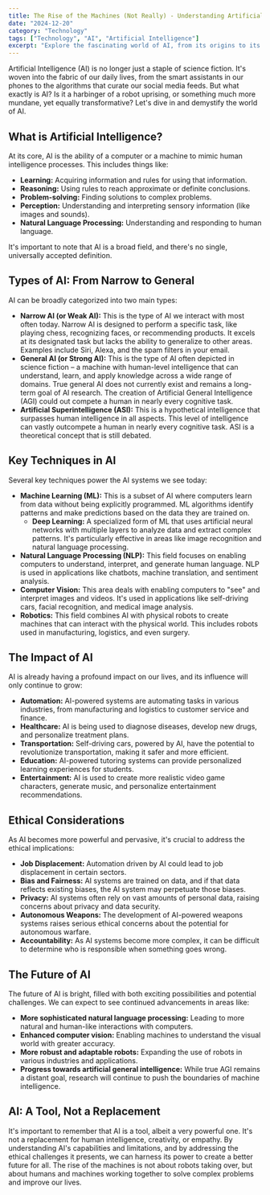 ```yaml
---
title: The Rise of the Machines (Not Really) - Understanding Artificial Intelligence
date: "2024-12-20"
category: "Technology"
tags: ["Technology", "AI", "Artificial Intelligence"]
excerpt: "Explore the fascinating world of AI, from its origins to its impact on our daily lives."
---
```


Artificial Intelligence (AI) is no longer just a staple of science fiction. It's woven into the fabric of our daily lives, from the smart assistants in our phones to the algorithms that curate our social media feeds. But what exactly is AI? Is it a harbinger of a robot uprising, or something much more mundane, yet equally transformative? Let's dive in and demystify the world of AI.

## What is Artificial Intelligence?

At its core, AI is the ability of a computer or a machine to mimic human intelligence processes. This includes things like:

- **Learning:** Acquiring information and rules for using that information.
- **Reasoning:** Using rules to reach approximate or definite conclusions.
- **Problem-solving:** Finding solutions to complex problems.
- **Perception:** Understanding and interpreting sensory information (like images and sounds).
- **Natural Language Processing:** Understanding and responding to human language.

It's important to note that AI is a broad field, and there's no single, universally accepted definition.

## Types of AI: From Narrow to General

AI can be broadly categorized into two main types:

- **Narrow AI (or Weak AI):** This is the type of AI we interact with most often today. Narrow AI is designed to perform a specific task, like playing chess, recognizing faces, or recommending products. It excels at its designated task but lacks the ability to generalize to other areas. Examples include Siri, Alexa, and the spam filters in your email.
- **General AI (or Strong AI):** This is the type of AI often depicted in science fiction – a machine with human-level intelligence that can understand, learn, and apply knowledge across a wide range of domains. True general AI does not currently exist and remains a long-term goal of AI research. The creation of Artificial General Intelligence (AGI) could out compete a human in nearly every cognitive task.
- **Artificial Superintelligence (ASI):** This is a hypothetical intelligence that surpasses human intelligence in all aspects. This level of intelligence can vastly outcompete a human in nearly every cognitive task. ASI is a theoretical concept that is still debated.

## Key Techniques in AI

Several key techniques power the AI systems we see today:

- **Machine Learning (ML):** This is a subset of AI where computers learn from data without being explicitly programmed. ML algorithms identify patterns and make predictions based on the data they are trained on.
  - **Deep Learning:** A specialized form of ML that uses artificial neural networks with multiple layers to analyze data and extract complex patterns. It's particularly effective in areas like image recognition and natural language processing.
- **Natural Language Processing (NLP):** This field focuses on enabling computers to understand, interpret, and generate human language. NLP is used in applications like chatbots, machine translation, and sentiment analysis.
- **Computer Vision:** This area deals with enabling computers to "see" and interpret images and videos. It's used in applications like self-driving cars, facial recognition, and medical image analysis.
- **Robotics:** This field combines AI with physical robots to create machines that can interact with the physical world. This includes robots used in manufacturing, logistics, and even surgery.

## The Impact of AI

AI is already having a profound impact on our lives, and its influence will only continue to grow:

- **Automation:** AI-powered systems are automating tasks in various industries, from manufacturing and logistics to customer service and finance.
- **Healthcare:** AI is being used to diagnose diseases, develop new drugs, and personalize treatment plans.
- **Transportation:** Self-driving cars, powered by AI, have the potential to revolutionize transportation, making it safer and more efficient.
- **Education:** AI-powered tutoring systems can provide personalized learning experiences for students.
- **Entertainment:** AI is used to create more realistic video game characters, generate music, and personalize entertainment recommendations.

## Ethical Considerations

As AI becomes more powerful and pervasive, it's crucial to address the ethical implications:

- **Job Displacement:** Automation driven by AI could lead to job displacement in certain sectors.
- **Bias and Fairness:** AI systems are trained on data, and if that data reflects existing biases, the AI system may perpetuate those biases.
- **Privacy:** AI systems often rely on vast amounts of personal data, raising concerns about privacy and data security.
- **Autonomous Weapons:** The development of AI-powered weapons systems raises serious ethical concerns about the potential for autonomous warfare.
- **Accountability:** As AI systems become more complex, it can be difficult to determine who is responsible when something goes wrong.

## The Future of AI

The future of AI is bright, filled with both exciting possibilities and potential challenges. We can expect to see continued advancements in areas like:

- **More sophisticated natural language processing:** Leading to more natural and human-like interactions with computers.
- **Enhanced computer vision:** Enabling machines to understand the visual world with greater accuracy.
- **More robust and adaptable robots:** Expanding the use of robots in various industries and applications.
- **Progress towards artificial general intelligence:** While true AGI remains a distant goal, research will continue to push the boundaries of machine intelligence.

## AI: A Tool, Not a Replacement

It's important to remember that AI is a tool, albeit a very powerful one. It's not a replacement for human intelligence, creativity, or empathy. By understanding AI's capabilities and limitations, and by addressing the ethical challenges it presents, we can harness its power to create a better future for all. The rise of the machines is not about robots taking over, but about humans and machines working together to solve complex problems and improve our lives.
